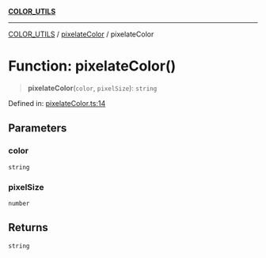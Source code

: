 [**COLOR_UTILS**](../../README.md)

***

[COLOR_UTILS](../../README.md) / [pixelateColor](../README.md) / pixelateColor

# Function: pixelateColor()

> **pixelateColor**(`color`, `pixelSize`): `string`

Defined in: [pixelateColor.ts:14](https://github.com/dailker/everyutil/blob/7c30ec40bbb398255a9be572db0a537e8bcb9c11/src/color/pixelateColor.ts#L14)

## Parameters

### color

`string`

### pixelSize

`number`

## Returns

`string`
